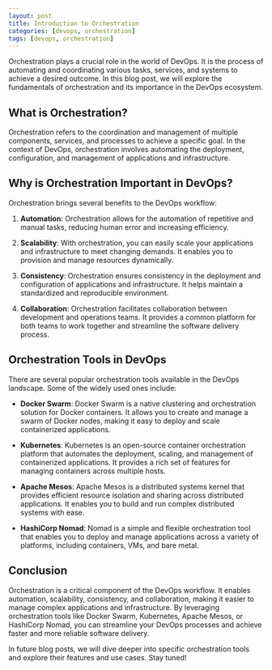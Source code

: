 ```yaml
---
layout: post
title: Introduction to Orchestration
categories: [devops, orchestration]
tags: [devops, orchestration]
---
```


Orchestration plays a crucial role in the world of DevOps. It is the process of automating and coordinating various tasks, services, and systems to achieve a desired outcome. In this blog post, we will explore the fundamentals of orchestration and its importance in the DevOps ecosystem.

## What is Orchestration?

Orchestration refers to the coordination and management of multiple components, services, and processes to achieve a specific goal. In the context of DevOps, orchestration involves automating the deployment, configuration, and management of applications and infrastructure.

## Why is Orchestration Important in DevOps?

Orchestration brings several benefits to the DevOps workflow:

1. **Automation**: Orchestration allows for the automation of repetitive and manual tasks, reducing human error and increasing efficiency.

2. **Scalability**: With orchestration, you can easily scale your applications and infrastructure to meet changing demands. It enables you to provision and manage resources dynamically.

3. **Consistency**: Orchestration ensures consistency in the deployment and configuration of applications and infrastructure. It helps maintain a standardized and reproducible environment.

4. **Collaboration**: Orchestration facilitates collaboration between development and operations teams. It provides a common platform for both teams to work together and streamline the software delivery process.

## Orchestration Tools in DevOps

There are several popular orchestration tools available in the DevOps landscape. Some of the widely used ones include:

- **Docker Swarm**: Docker Swarm is a native clustering and orchestration solution for Docker containers. It allows you to create and manage a swarm of Docker nodes, making it easy to deploy and scale containerized applications.

- **Kubernetes**: Kubernetes is an open-source container orchestration platform that automates the deployment, scaling, and management of containerized applications. It provides a rich set of features for managing containers across multiple hosts.

- **Apache Mesos**: Apache Mesos is a distributed systems kernel that provides efficient resource isolation and sharing across distributed applications. It enables you to build and run complex distributed systems with ease.

- **HashiCorp Nomad**: Nomad is a simple and flexible orchestration tool that enables you to deploy and manage applications across a variety of platforms, including containers, VMs, and bare metal.

## Conclusion

Orchestration is a critical component of the DevOps workflow. It enables automation, scalability, consistency, and collaboration, making it easier to manage complex applications and infrastructure. By leveraging orchestration tools like Docker Swarm, Kubernetes, Apache Mesos, or HashiCorp Nomad, you can streamline your DevOps processes and achieve faster and more reliable software delivery.

In future blog posts, we will dive deeper into specific orchestration tools and explore their features and use cases. Stay tuned!
